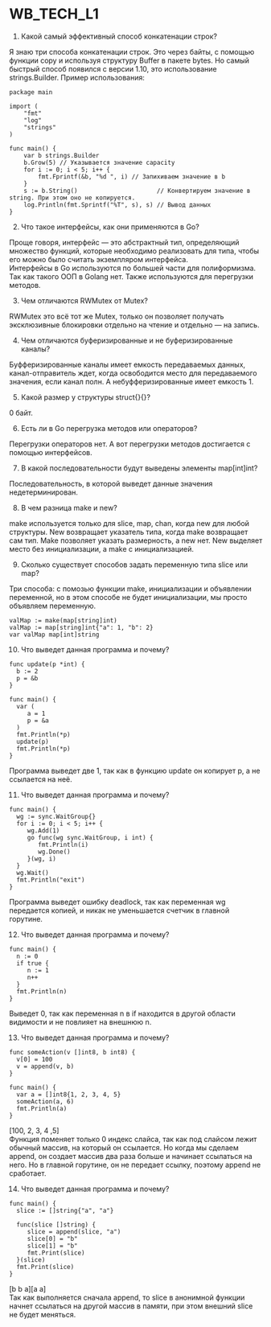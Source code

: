 # WB_TECH_L1  
1. Какой самый эффективный способ конкатенации строк?
     
Я знаю три способа конкатенации строк. Это через байты, с помощью функции copy и используя структуру Buffer в пакете bytes. Но самый быстрый способ появился с версии 1.10, это использование strings.Builder. Пример использования:  
```golang
package main
  
import (  
	"fmt"  
	"log"  
	"strings"  
)  
  
func main() {  
	var b strings.Builder  
	b.Grow(5) // Указывается значение capacity  
	for i := 0; i < 5; i++ {  
		fmt.Fprintf(&b, "%d ", i) // Запихиваем значение в b  
	}  
	s := b.String()                      // Конвертируем значение в string. При этом оно не копируется.  
	log.Println(fmt.Sprintf("%T", s), s) // Вывод данных  
}
```
2. Что такое интерфейсы, как они применяются в Go?
  
Проще говоря, интерфейс — это абстрактный тип, определяющий множество функций, которые необходимо реализовать для типа, чтобы его можно
было считать экземпляром интерфейса.  
Интерфейсы в Go используются по большей части для полиформизма. Так как такого ООП в Golang нет. Также используются для перегрузки методов.  

3. Чем отличаются RWMutex от Mutex?
   
RWMutex это всё тот же Mutex, только он позволяет получать эксклюзивные блокировки отдельно на чтение и отдельно — на запись.  

4. Чем отличаются буферизированные и не буферизированные каналы?  

Буфферизированные каналы имеет емкость передаваемых данных, канал-отправитель ждет, когда освободится место для передаваемого значения, если канал полн. А небуфферизированные имеет емкость 1.  

5. Какой размер у структуры struct{}{}?

0 байт.  

6. Есть ли в Go перегрузка методов или операторов?

Перегрузки операторов нет. А вот перегрузки методов достигается с помощью интерфейсов.  

7. В какой последовательности будут выведены элементы map[int]int?

Последовательность, в которой выведет данные значения недетерминирован.

8. В чем разница make и new?

make используется только для slice, map, chan, когда new для любой структуры. New возвращает указатель типа, когда make возвращает сам тип. Make позволяет указать размерность, а new нет. New выделяет место без инициализации, а make с инициализацией.
  
9. Сколько существует способов задать переменную типа slice или map?

Три способа: с помозью функции make, инициализации и объявлении переменной, но в этом способе не будет инициализации, мы просто объявляем переменную.  
```golang
valMap := make(map[string]int)
valMap := map[string]int{"a": 1, "b": 2}
var valMap map[int]string
```
  
10. Что выведет данная программа и почему?
```golang
func update(p *int) {
  b := 2
  p = &b
}

func main() {
  var (
     a = 1
     p = &a
  )
  fmt.Println(*p)
  update(p)
  fmt.Println(*p)
}
```
Программа выведет две 1, так как в функцию update он копирует p, а не ссылается на неё.  

11. Что выведет данная программа и почему?
```golang
func main() {
  wg := sync.WaitGroup{}
  for i := 0; i < 5; i++ {
     wg.Add(1)
     go func(wg sync.WaitGroup, i int) {
        fmt.Println(i)
        wg.Done()
     }(wg, i)
  }
  wg.Wait()
  fmt.Println("exit")
}
```  
Программа выведет ошибку deadlock, так как переменная wg передается копией, и никак не уменьшается счетчик в главной горутине.  

12. Что выведет данная программа и почему?
```golang
func main() {
  n := 0
  if true {
     n := 1
     n++
  }
  fmt.Println(n)
}
```
Выведет 0, так как переменная n в if находится в другой области видимости и не повлияет на внешнюю n.  

13. Что выведет данная программа и почему?
```golang
func someAction(v []int8, b int8) {
  v[0] = 100
  v = append(v, b)
}

func main() {
  var a = []int8{1, 2, 3, 4, 5}
  someAction(a, 6)
  fmt.Println(a)
}
```
[100, 2, 3, 4 ,5]  
Функция поменяет только 0 индекс слайса, так как под слайсом лежит обычный массив, на который он ссылается. Но когда мы сделаем append, он создает массив два раза больше и начинает ссылаться на него. Но в главной горутине, он не передает ссылку, поэтому append не сработает.  

14. Что выведет данная программа и почему?
```golang
func main() {
  slice := []string{"a", "a"}

  func(slice []string) {
     slice = append(slice, "a")
     slice[0] = "b"
     slice[1] = "b"
     fmt.Print(slice)
  }(slice)
  fmt.Print(slice)
}
```  
[b b a][a a]  
Так как выполняется сначала append, то slice в анонимной функции начнет ссылаться на другой массив в памяти, при этом внешний slice не будет меняться.
